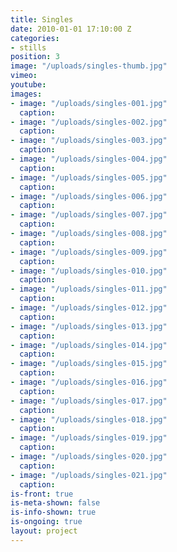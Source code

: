 ```yaml
---
title: Singles
date: 2010-01-01 17:10:00 Z
categories:
- stills
position: 3
image: "/uploads/singles-thumb.jpg"
vimeo: 
youtube: 
images:
- image: "/uploads/singles-001.jpg"
  caption:
- image: "/uploads/singles-002.jpg"
  caption:
- image: "/uploads/singles-003.jpg"
  caption:
- image: "/uploads/singles-004.jpg"
  caption:
- image: "/uploads/singles-005.jpg"
  caption:
- image: "/uploads/singles-006.jpg"
  caption:
- image: "/uploads/singles-007.jpg"
  caption:
- image: "/uploads/singles-008.jpg"
  caption:
- image: "/uploads/singles-009.jpg"
  caption:
- image: "/uploads/singles-010.jpg"
  caption:
- image: "/uploads/singles-011.jpg"
  caption:
- image: "/uploads/singles-012.jpg"
  caption:
- image: "/uploads/singles-013.jpg"
  caption:
- image: "/uploads/singles-014.jpg"
  caption:
- image: "/uploads/singles-015.jpg"
  caption:
- image: "/uploads/singles-016.jpg"
  caption:
- image: "/uploads/singles-017.jpg"
  caption:
- image: "/uploads/singles-018.jpg"
  caption:
- image: "/uploads/singles-019.jpg"
  caption:
- image: "/uploads/singles-020.jpg"
  caption:
- image: "/uploads/singles-021.jpg"
  caption:
is-front: true
is-meta-shown: false
is-info-shown: true
is-ongoing: true
layout: project
---
```


